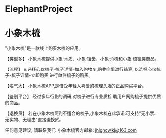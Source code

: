 # ElephantProject
# 小象木梳

  "小象木梳"是一款线上购买木梳的应用。
  
  【类型多】
  小象木梳提供小象·木质、小象·镶齿、小象·角梳和小象·梳镜类商品。
  
  【流程】 
  a.选择心仪梳子-梳子详情-加入购物车,购物车里进行结算;
  b.选择心仪梳子-梳子详情-立即购买,进行单件梳子的购买。

  【名气大】 
  小象木梳APP,是倍受年轻人喜爱的梳理头发的正品购买平台。
  
  【鉴别平台】 
  经过多年行业的调研,对梳子进行专业质检,助用户网购梳子提供优质的商品。

  【退换货】 
  若在小象木梳买到不适合的梳子,小象木梳在此承诺:可支持"无小票、无实物、无理由"直接退换货。
  
  任何意见建议, 请联系我们: 
  小象木梳官方邮箱: jhlghcwlkj@163.com
